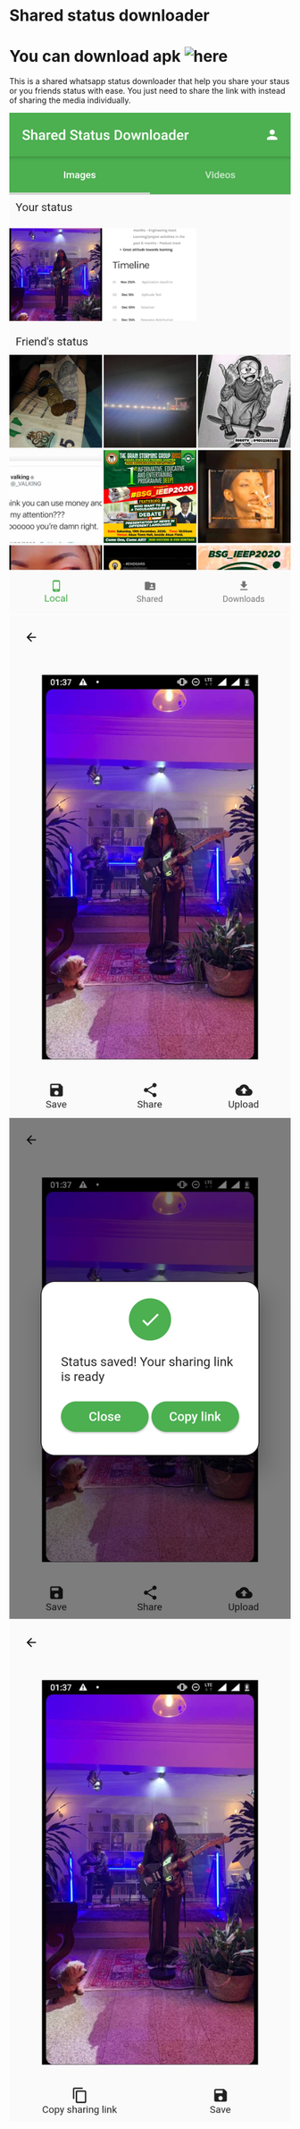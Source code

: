 

# Shared status downloader


# You can download apk ![here](https://drive.google.com/folderview?id=1lhby7E6nuRGF_YOxpPV6oR_CIueouPNJ)

This is a shared whatsapp status downloader that help you share your staus or you friends status with ease. You just need to share the link with instead of sharing the media individually.

![Screenshot](screenshots/1.png)
![Screenshot](screenshots/2.png)
![Screenshot](screenshots/3.png)
![Screenshot](screenshots/4.png)

